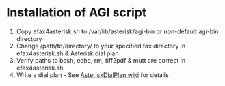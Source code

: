 # Installation of AGI script #

  1. Copy efax4asterisk.sh to /var/lib/asterisk/agi-bin or non-default agi-bin directory
  1. Change /path/to/directory/ to your specified fax directory in efax4asterisk.sh & Asterisk dial plan
  1. Verify paths to bash, echo, rm, tiff2pdf & mutt are correct in efax4asterisk.sh
  1. Write a dial plan - See [AsteriskDialPlan wiki](http://code.google.com/p/efax4asterisk/wiki/AsteriskDialPlan) for details